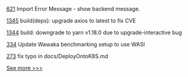 
[621](https://github.com/hyperledger-labs/business-partner-agent/pull/621) Import Error Message - show backend message.

[1345](https://github.com/hyperledger/cactus/pull/1345) build(deps): upgrade axios to latest to fix CVE

[1344](https://github.com/hyperledger/cactus/pull/1344) build: downgrade to yarn v1.18.0 due to upgrade-interactive bug

[334](https://github.com/hyperledger-labs/private-data-objects/pull/334) Update Wawaka benchmarking setup to use WASI

[273](https://github.com/hyperledger-labs/minifabric/pull/273) fix typo in docs/DeployOntoK8S.md


[See more >>>](https://start-here.hyperledger.org/pull-requests)
